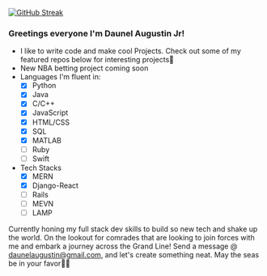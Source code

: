 [![GitHub Streak](https://github-readme-streak-stats-amber-theta.vercel.app?user=daunelaugust&theme=neon&border_radius=20)](https://git.io/streak-stats)
### Greetings everyone I'm Daunel Augustin Jr!
* I like to write code and make cool Projects. Check out some of my featured repos below for interesting projects💫
* New NBA betting project coming soon
* Languages I'm fluent in:
     - [x]  Python
     - [x]  Java
     - [x]  C/C++
     - [x]  JavaScript
     - [x]  HTML/CSS
     - [x]  SQL
     - [x]  MATLAB
     - [ ]  Ruby
     - [ ]  Swift

* Tech Stacks
     - [x]  MERN 
     - [x]  Django-React
     - [ ]  Rails
     - [ ]  MEVN 
     - [ ]  LAMP
     
Currently honing my full stack dev skills to build so new tech and shake up the world. On the lookout for comrades that are looking to join forces with me and embark a journey across the Grand Line! Send a message @ daunelaugustin@gmail.com, and let's create something neat. May the seas be in your favor🙏🏾

<!---
daunelaugust/daunelaugust is a ✨ special ✨ repository because its `README.md` (this file) appears on your GitHub profile.
You can click the Preview link to take a look at your changes.
--->
